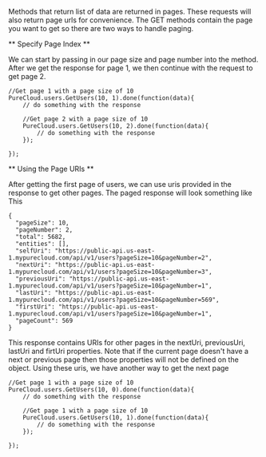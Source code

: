 Methods that return list of data are returned in pages.  These requests will also return page urls for convenience.  The GET methods contain the page you want to get so there are two ways to handle paging.

** Specify Page Index **

We can start by passing in our page size and page number into the method. After we get the response for page 1, we then continue with the request to get page 2.
```
//Get page 1 with a page size of 10
PureCloud.users.GetUsers(10, 1).done(function(data){
    // do something with the response

    //Get page 2 with a page size of 10
    PureCloud.users.GetUsers(10, 2).done(function(data){
        // do something with the response
    });

});
```

** Using the Page URIs **

After getting the first page of users, we can use uris provided in the response to get other pages.  The paged response will look something like This
```
{
  "pageSize": 10,
  "pageNumber": 2,
  "total": 5682,
  "entities": [],
  "selfUri": "https://public-api.us-east-1.mypurecloud.com/api/v1/users?pageSize=10&pageNumber=2",
  "nextUri": "https://public-api.us-east-1.mypurecloud.com/api/v1/users?pageSize=10&pageNumber=3",
  "previousUri": "https://public-api.us-east-1.mypurecloud.com/api/v1/users?pageSize=10&pageNumber=1",
  "lastUri": "https://public-api.us-east-1.mypurecloud.com/api/v1/users?pageSize=10&pageNumber=569",
  "firstUri": "https://public-api.us-east-1.mypurecloud.com/api/v1/users?pageSize=10&pageNumber=1",
  "pageCount": 569
}
```
This response contains URIs for other pages in the nextUri, previousUri, lastUri and firtUri properties.  Note that if the current page doesn't have a next or previous page then those properties will not be defined on the object.  Using these uris, we have another way to get the next page

```
//Get page 1 with a page size of 10
PureCloud.users.GetUsers(10, 0).done(function(data){
    // do something with the response

    //Get page 1 with a page size of 10
    PureCloud.users.GetUsers(10, 1).done(function(data){
        // do something with the response
    });

});
```
